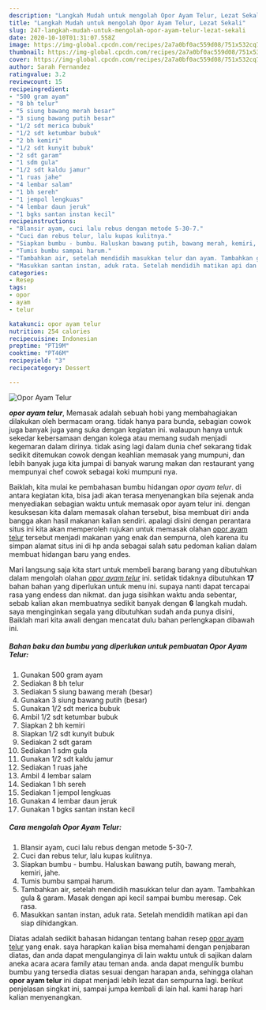 ```yaml
---
description: "Langkah Mudah untuk mengolah Opor Ayam Telur, Lezat Sekali"
title: "Langkah Mudah untuk mengolah Opor Ayam Telur, Lezat Sekali"
slug: 247-langkah-mudah-untuk-mengolah-opor-ayam-telur-lezat-sekali
date: 2020-10-10T01:31:07.558Z
image: https://img-global.cpcdn.com/recipes/2a7a0bf0ac559d08/751x532cq70/opor-ayam-telur-foto-resep-utama.jpg
thumbnail: https://img-global.cpcdn.com/recipes/2a7a0bf0ac559d08/751x532cq70/opor-ayam-telur-foto-resep-utama.jpg
cover: https://img-global.cpcdn.com/recipes/2a7a0bf0ac559d08/751x532cq70/opor-ayam-telur-foto-resep-utama.jpg
author: Sarah Fernandez
ratingvalue: 3.2
reviewcount: 15
recipeingredient:
- "500 gram ayam"
- "8 bh telur"
- "5 siung bawang merah besar"
- "3 siung bawang putih besar"
- "1/2 sdt merica bubuk"
- "1/2 sdt ketumbar bubuk"
- "2 bh kemiri"
- "1/2 sdt kunyit bubuk"
- "2 sdt garam"
- "1 sdm gula"
- "1/2 sdt kaldu jamur"
- "1 ruas jahe"
- "4 lembar salam"
- "1 bh sereh"
- "1 jempol lengkuas"
- "4 lembar daun jeruk"
- "1 bgks santan instan kecil"
recipeinstructions:
- "Blansir ayam, cuci lalu rebus dengan metode 5-30-7."
- "Cuci dan rebus telur, lalu kupas kulitnya."
- "Siapkan bumbu - bumbu. Haluskan bawang putih, bawang merah, kemiri, jahe."
- "Tumis bumbu sampai harum."
- "Tambahkan air, setelah mendidih masukkan telur dan ayam. Tambahkan gula &amp; garam. Masak dengan api kecil sampai bumbu meresap. Cek rasa."
- "Masukkan santan instan, aduk rata. Setelah mendidih matikan api dan siap dihidangkan."
categories:
- Resep
tags:
- opor
- ayam
- telur

katakunci: opor ayam telur 
nutrition: 254 calories
recipecuisine: Indonesian
preptime: "PT19M"
cooktime: "PT46M"
recipeyield: "3"
recipecategory: Dessert

---
```



![Opor Ayam Telur](https://img-global.cpcdn.com/recipes/2a7a0bf0ac559d08/751x532cq70/opor-ayam-telur-foto-resep-utama.jpg)

<b><i>opor ayam telur</i></b>, Memasak adalah sebuah hobi yang membahagiakan dilakukan oleh bermacam orang. tidak hanya para bunda, sebagian cowok juga banyak juga yang suka dengan kegiatan ini. walaupun hanya untuk sekedar kebersamaan dengan kolega atau memang sudah menjadi kegemaran dalam dirinya. tidak asing lagi dalam dunia chef sekarang tidak sedikit ditemukan cowok dengan keahlian memasak yang mumpuni, dan lebih banyak juga kita jumpai di banyak warung makan dan restaurant yang mempunyai chef cowok sebagai koki mumpuni nya.



Baiklah, kita mulai ke pembahasan bumbu hidangan <i>opor ayam telur</i>. di antara kegiatan kita, bisa jadi akan terasa menyenangkan bila sejenak anda menyediakan sebagian waktu untuk memasak opor ayam telur ini. dengan kesuksesan kita dalam memasak olahan tersebut, bisa membuat diri anda bangga akan hasil makanan kalian sendiri. apalagi disini dengan perantara situs ini kita akan memperoleh rujukan untuk memasak olahan <u>opor ayam telur</u> tersebut menjadi makanan yang enak dan sempurna, oleh karena itu simpan alamat situs ini di hp anda sebagai salah satu pedoman kalian dalam membuat hidangan baru yang endes.


Mari langsung saja kita start untuk membeli barang barang yang dibutuhkan dalam mengolah olahan <u><i>opor ayam telur</i></u> ini. setidak tidaknya dibutuhkan <b>17</b> bahan bahan yang diperlukan untuk menu ini. supaya nanti dapat tercapai rasa yang endess dan nikmat. dan juga sisihkan waktu anda sebentar, sebab kalian akan membuatnya sedikit banyak dengan <b>6</b> langkah mudah. saya menginginkan segala yang dibutuhkan sudah anda punya disini, Baiklah mari kita awali dengan mencatat dulu bahan perlengkapan dibawah ini.

<!--inarticleads1-->

##### Bahan baku dan bumbu yang diperlukan untuk pembuatan Opor Ayam Telur:

1. Gunakan 500 gram ayam
1. Sediakan 8 bh telur
1. Sediakan 5 siung bawang merah (besar)
1. Gunakan 3 siung bawang putih (besar)
1. Gunakan 1/2 sdt merica bubuk
1. Ambil 1/2 sdt ketumbar bubuk
1. Siapkan 2 bh kemiri
1. Siapkan 1/2 sdt kunyit bubuk
1. Sediakan 2 sdt garam
1. Sediakan 1 sdm gula
1. Gunakan 1/2 sdt kaldu jamur
1. Sediakan 1 ruas jahe
1. Ambil 4 lembar salam
1. Sediakan 1 bh sereh
1. Sediakan 1 jempol lengkuas
1. Gunakan 4 lembar daun jeruk
1. Gunakan 1 bgks santan instan kecil




<!--inarticleads2-->

##### Cara mengolah Opor Ayam Telur:

1. Blansir ayam, cuci lalu rebus dengan metode 5-30-7.
1. Cuci dan rebus telur, lalu kupas kulitnya.
1. Siapkan bumbu - bumbu. Haluskan bawang putih, bawang merah, kemiri, jahe.
1. Tumis bumbu sampai harum.
1. Tambahkan air, setelah mendidih masukkan telur dan ayam. Tambahkan gula &amp; garam. Masak dengan api kecil sampai bumbu meresap. Cek rasa.
1. Masukkan santan instan, aduk rata. Setelah mendidih matikan api dan siap dihidangkan.




Diatas adalah sedikit bahasan hidangan tentang bahan resep <u>opor ayam telur</u> yang enak. saya harapkan kalian bisa memahami dengan penjabaran diatas, dan anda dapat mengulanginya di lain waktu untuk di sajikan dalam aneka acara acara family atau teman anda. anda dapat mengulik bumbu bumbu yang tersedia diatas sesuai dengan harapan anda, sehingga olahan <b>opor ayam telur</b> ini dapat menjadi lebih lezat dan sempurna lagi. berikut penjelasan singkat ini, sampai jumpa kembali di lain hal. kami harap hari kalian menyenangkan.
